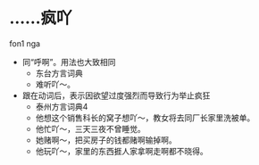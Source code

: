# ……疯吖
fon1 nga
+ 同“呼啊”。用法也大致相同
  * 东台方言词典
  - 难听吖～。
+ 跟在动词后，表示因欲望过度强烈而导致行为举止疯狂
  * 泰州方言词典4
  - 他想这个销售科长的窝子想吖～，教女将去同厂长家里洗被单。
  - 他忙吖～，三天三夜不曾睡觉。
  - 她赌啊～，把买房子的钱都赌啊输掉啊。
  - 他玩吖～，家里的东西捱人家拿啊走啊都不晓得。
